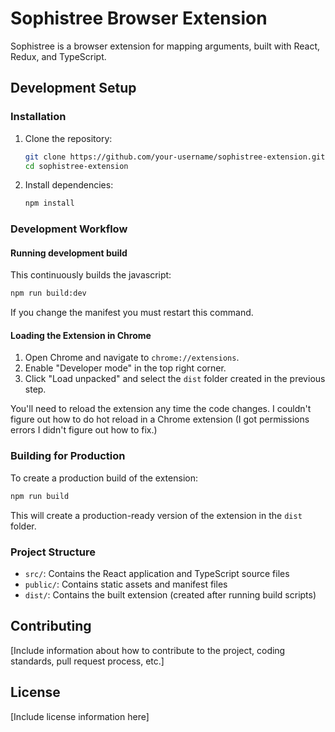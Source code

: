 # Sophistree Browser Extension

Sophistree is a browser extension for mapping arguments, built with React, Redux, and TypeScript.

## Development Setup

### Installation

1. Clone the repository:

   ```sh
   git clone https://github.com/your-username/sophistree-extension.git
   cd sophistree-extension
   ```

2. Install dependencies:

   ```sh
   npm install
   ```

### Development Workflow

#### Running development build

This continuously builds the javascript:

```sh
npm run build:dev
```

If you change the manifest you must restart this command.

#### Loading the Extension in Chrome

1. Open Chrome and navigate to `chrome://extensions`.
2. Enable "Developer mode" in the top right corner.
3. Click "Load unpacked" and select the `dist` folder created in the previous step.

You'll need to reload the extension any time the code changes. I couldn't figure
out how to do hot reload in a Chrome extension (I got permissions errors I didn't
figure out how to fix.)

### Building for Production

To create a production build of the extension:

```sh
npm run build
```

This will create a production-ready version of the extension in the `dist` folder.

### Project Structure

- `src/`: Contains the React application and TypeScript source files
- `public/`: Contains static assets and manifest files
- `dist/`: Contains the built extension (created after running build scripts)

## Contributing

[Include information about how to contribute to the project, coding standards, pull request process, etc.]

## License

[Include license information here]

